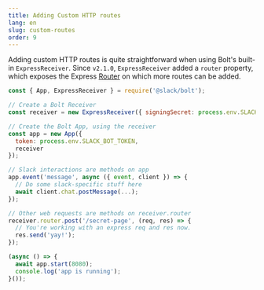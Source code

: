 ```yaml
---
title: Adding Custom HTTP routes 
lang: en
slug: custom-routes
order: 9
---
```


<div class="section-content">

Adding custom HTTP routes is quite straightforward when using Bolt's built-in `ExpressReceiver`. Since `v2.1.0`, `ExpressReceiver` added a `router` property, which exposes the Express [Router](http://expressjs.com/en/4x/api.html#router) on which more routes can be added.

</div>

```javascript
const { App, ExpressReceiver } = require('@slack/bolt');

// Create a Bolt Receiver
const receiver = new ExpressReceiver({ signingSecret: process.env.SLACK_SIGNING_SECRET });

// Create the Bolt App, using the receiver
const app = new App({
  token: process.env.SLACK_BOT_TOKEN, 
  receiver 
});

// Slack interactions are methods on app
app.event('message', async ({ event, client }) => {
  // Do some slack-specific stuff here
  await client.chat.postMessage(...);
});

// Other web requests are methods on receiver.router
receiver.router.post('/secret-page', (req, res) => {
  // You're working with an express req and res now.
  res.send('yay!');
});

(async () => {
  await app.start(8080);
  console.log('app is running');
}());
```
